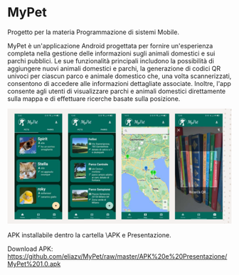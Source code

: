 # MyPet
Progetto per la materia Programmazione di sistemi Mobile.

MyPet è un'applicazione Android progettata per fornire un'esperienza completa nella gestione delle informazioni sugli animali domestici e sui parchi pubblici. Le sue funzionalità principali includono la possibilità di aggiungere nuovi animali domestici e parchi, la generazione di codici QR univoci per ciascun parco e animale domestico che, una volta scannerizzati, consentono di accedere alle informazioni dettagliate associate. Inoltre, l'app consente agli utenti di visualizzare parchi e animali domestici direttamente sulla mappa e di effettuare ricerche basate sulla posizione.

![screen](https://github.com/eliazv/MyPet/blob/master/APK%20e%20Presentazione/mypetscreens.png)

APK installabile dentro la cartella \APK e Presentazione.

Download APK: https://github.com/eliazv/MyPet/raw/master/APK%20e%20Presentazione/MyPet%201.0.apk
